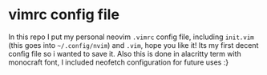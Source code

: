 # vimrc config file

In this repo I put my personal neovim ``.vimrc`` config file, including ``init.vim`` (this goes into ``~/.config/nvim``) and ``.vim``, hope you like it! Its my first decent config file so i wanted to save it. Also this is done in alacritty term with monocraft font, I included neofetch configuration for future uses :}
